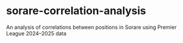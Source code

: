 # sorare-correlation-analysis
An analysis of correlations between positions in Sorare using Premier League 2024–2025 data
